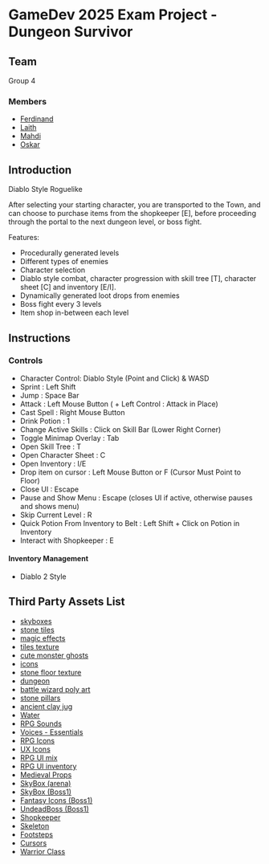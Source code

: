 # GameDev 2025 Exam Project - Dungeon Survivor

## Team

Group 4

### Members

  - [Ferdinand](https://github.com/FerdinandAV)
  - [Laith](https://github.com/MINGO-INC)
  - [Mahdi](https://github.com/cphmk)
  - [Oskar](https://github.com/Oskar123456)

## Introduction

Diablo Style Roguelike

After selecting your starting character, you are transported to the Town, and can choose to purchase items from the shopkeeper [E], before proceeding through the portal to the next dungeon level, or boss fight.

Features: 

  - Procedurally generated levels
  - Different types of enemies
  - Character selection
  - Diablo style combat, character progression with skill tree [T], character sheet [C] and inventory [E/I].
  - Dynamically generated loot drops from enemies
  - Boss fight every 3 levels
  - Item shop in-between each level

## Instructions

### Controls

  - Character Control: Diablo Style (Point and Click) & WASD
  - Sprint : Left Shift
  - Jump : Space Bar
  - Attack : Left Mouse Button ( + Left Control : Attack in Place)
  - Cast Spell : Right Mouse Button
  - Drink Potion : 1
  - Change Active Skills : Click on Skill Bar (Lower Right Corner)
  - Toggle Minimap Overlay : Tab
  - Open Skill Tree : T
  - Open Character Sheet : C
  - Open Inventory : I/E
  - Drop item on cursor : Left Mouse Button or F (Cursor Must Point to Floor)
  - Close UI : Escape
  - Pause and Show Menu : Escape (closes UI if active, otherwise pauses and shows menu)
  - Skip Current Level : R
  - Quick Potion From Inventory to Belt : Left Shift + Click on Potion in Inventory
  - Interact with Shopkeeper : E

#### Inventory Management

  - Diablo 2 Style

## Third Party Assets List

  - [skyboxes](https://assetstore.unity.com/packages/2d/textures-materials/sky/3-skyboxes-25142)
  - [stone tiles](https://assetstore.unity.com/packages/2d/textures-materials/stone/hand-painted-textures-stone-tiles-51535)
  - [magic effects](https://assetstore.unity.com/packages/vfx/particles/spells/magic-effects-free-247933)
  - [tiles texture](https://assetstore.unity.com/packages/p/stylized-tiles-texture-192876)
  - [cute monster ghosts](https://assetstore.unity.com/packages/3d/characters/creatures/cute-monster-ghost-s-free-308550)
  - [icons](https://assetstore.unity.com/packages/2d/gui/icons/skymon-icon-pack-free-282424)
  - [stone floor texture](https://assetstore.unity.com/packages/2d/textures-materials/roads/stone-floor-texture-tile-18683)
  - [dungeon](https://assetstore.unity.com/packages/3d/environments/stylized-hand-painted-dungeon-free-173934)
  - [battle wizard poly art](https://assetstore.unity.com/packages/3d/characters/humanoids/fantasy/battle-wizard-poly-art-128097)
  - [stone pillars](https://assetstore.unity.com/packages/3d/environments/occult-stone-pillars-281009)
  - [ancient clay jug](https://assetstore.unity.com/packages/3d/props/interior/ancient-clay-jug-ornate-ceramic-vase-298044)
  - [Water](https://assetstore.unity.com/packages/vfx/shaders/urp-stylized-water-shader-proto-series-187485)
  - [RPG Sounds](https://assetstore.unity.com/packages/audio/sound-fx/rpg-essentials-sound-effects-free-227708)
  - [Voices - Essentials](https://assetstore.unity.com/packages/audio/sound-fx/voices/voices-essentials-214441)
  - [RPG Icons](https://assetstore.unity.com/packages/2d/gui/icons/free-rpg-fantasy-spell-icons-200511)
  - [UX Icons](https://assetstore.unity.com/packages/2d/gui/icons/ux-flat-icons-free-202525)
  - [RPG UI mix](https://assetstore.unity.com/packages/tools/gui/extensible-inventory-system-283656)
  - [RPG UI inventory](https://assetstore.unity.com/packages/2d/gui/icons/gui-parts-159068)
  - [Medieval Props](https://assetstore.unity.com/packages/3d/props/medieval-props-41540)
  - [SkyBox (arena)](https://assetstore.unity.com/packages/3d/environments/sci-fi/real-stars-skybox-lite-116333)
  - [SkyBox (Boss1)](https://assetstore.unity.com/packages/2d/textures-materials/galaxy-fire-skybox-10976)
  - [Fantasy Icons (Boss1)](https://assetstore.unity.com/packages/2d/gui/icons/fantasy-inventory-icons-free-143805)
  - [UndeadBoss (Boss1)](https://assetstore.unity.com/packages/3d/characters/creatures/monster-mutant-7-188552)
  - [Shopkeeper](https://assetstore.unity.com/packages/3d/characters/humanoids/fantasy/stylized-npc-peasant-nolant-demo-252440)
  - [Skeleton](https://assetstore.unity.com/packages/3d/characters/humanoids/fantasy/mini-simple-characters-skeleton-free-demo-262897)
  - [Footsteps](https://assetstore.unity.com/packages/audio/sound-fx/foley/footsteps-essentials-189879)
  - [Cursors](https://assetstore.unity.com/packages/2d/gui/icons/pixel-cursors-109256)
  - [Warrior Class](https://assetstore.unity.com/packages/3d/characters/humanoids/rpg-tiny-hero-duo-pbr-polyart-225148)
